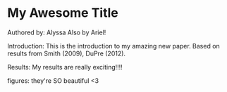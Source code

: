# My Awesome Title
Authored by: Alyssa
Also by Ariel!

Introduction: This is the introduction to my amazing new paper. Based on results from Smith (2009), DuPre (2012).

Results: My results are really exciting!!!!


figures: they're SO beautiful <3

